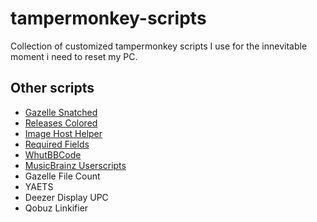 # tampermonkey-scripts
 
Collection of customized tampermonkey scripts I use for the innevitable moment i need to reset my PC.


## Other scripts

- [Gazelle Snatched](https://greasyfork.org/en/scripts/25573-gazelle-snatched)
- [Releases Colored](https://greasyfork.org/en/scripts/445283-ops-releases-colored)
- [Image Host Helper](https://greasyfork.org/en/scripts/401743-image-host-helper)
- [Required Fields](https://greasyfork.org/en/scripts/374087-ops-required-fields)
- [WhutBBCode](https://greasyfork.org/en/scripts/1024-whutbbcode)
- [MusicBrainz Userscripts](https://github.com/murdos/musicbrainz-userscripts)
- Gazelle File Count
- YAETS
- Deezer Display UPC
- Qobuz Linkifier
